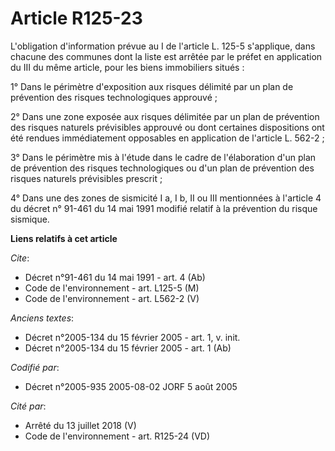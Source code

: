 # Article R125-23

L'obligation d'information prévue au I de l'article L. 125-5 s'applique, dans chacune des communes dont la liste est arrêtée
par le préfet en application du III du même article, pour les biens immobiliers situés :

1° Dans le périmètre d'exposition aux risques délimité par un plan de prévention des risques technologiques approuvé ;

2° Dans une zone exposée aux risques délimitée par un plan de prévention des risques naturels prévisibles approuvé ou dont
certaines dispositions ont été rendues immédiatement opposables en application de l'article L. 562-2 ;

3° Dans le périmètre mis à l'étude dans le cadre de l'élaboration d'un plan de prévention des risques technologiques ou d'un
plan de prévention des risques naturels prévisibles prescrit ;

4° Dans une des zones de sismicité I a, I b, II ou III mentionnées à l'article 4 du décret n° 91-461 du 14 mai 1991 modifié
relatif à la prévention du risque sismique.

**Liens relatifs à cet article**

_Cite_:

  - Décret n°91-461 du 14 mai 1991 - art. 4 (Ab)
  - Code de l'environnement - art. L125-5 (M)
  - Code de l'environnement - art. L562-2 (V)

_Anciens textes_:

  - Décret n°2005-134 du 15 février 2005 - art. 1, v. init.
  - Décret n°2005-134 du 15 février 2005 - art. 1 (Ab)

_Codifié par_:

  - Décret n°2005-935 2005-08-02 JORF 5 août 2005

_Cité par_:

  - Arrêté du 13 juillet 2018 (V)
  - Code de l'environnement - art. R125-24 (VD)
